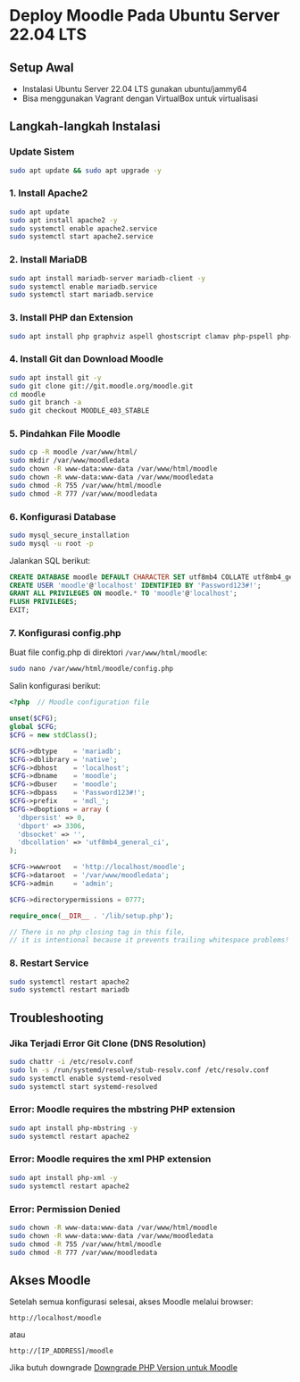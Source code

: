 # Deploy Moodle Pada Ubuntu Server 22.04 LTS

## Setup Awal

- Instalasi Ubuntu Server 22.04 LTS gunakan ubuntu/jammy64
- Bisa menggunakan Vagrant dengan VirtualBox untuk virtualisasi

## Langkah-langkah Instalasi

### Update Sistem

```bash
sudo apt update && sudo apt upgrade -y
```

### 1. Install Apache2

```bash
sudo apt update
sudo apt install apache2 -y
sudo systemctl enable apache2.service
sudo systemctl start apache2.service
```

### 2. Install MariaDB

```bash
sudo apt install mariadb-server mariadb-client -y
sudo systemctl enable mariadb.service
sudo systemctl start mariadb.service
```

### 3. Install PHP dan Extension

```bash
sudo apt install php graphviz aspell ghostscript clamav php-pspell php-curl php-gd php-intl php-mysql php-xml php-xmlrpc php-ldap php-zip php-soap php-mbstring -y
```

### 4. Install Git dan Download Moodle

```bash
sudo apt install git -y
sudo git clone git://git.moodle.org/moodle.git
cd moodle
sudo git branch -a
sudo git checkout MOODLE_403_STABLE
```

### 5. Pindahkan File Moodle

```bash
sudo cp -R moodle /var/www/html/
sudo mkdir /var/www/moodledata
sudo chown -R www-data:www-data /var/www/html/moodle
sudo chown -R www-data:www-data /var/www/moodledata
sudo chmod -R 755 /var/www/html/moodle
sudo chmod -R 777 /var/www/moodledata
```

### 6. Konfigurasi Database

```bash
sudo mysql_secure_installation
sudo mysql -u root -p
```

Jalankan SQL berikut:

```sql
CREATE DATABASE moodle DEFAULT CHARACTER SET utf8mb4 COLLATE utf8mb4_general_ci;
CREATE USER 'moodle'@'localhost' IDENTIFIED BY 'Password123#!';
GRANT ALL PRIVILEGES ON moodle.* TO 'moodle'@'localhost';
FLUSH PRIVILEGES;
EXIT;
```

### 7. Konfigurasi config.php

Buat file config.php di direktori `/var/www/html/moodle`:

```bash
sudo nano /var/www/html/moodle/config.php
```

Salin konfigurasi berikut:

```php
<?php  // Moodle configuration file

unset($CFG);
global $CFG;
$CFG = new stdClass();

$CFG->dbtype    = 'mariadb';
$CFG->dblibrary = 'native';
$CFG->dbhost    = 'localhost';
$CFG->dbname    = 'moodle';
$CFG->dbuser    = 'moodle';
$CFG->dbpass    = 'Password123#!';
$CFG->prefix    = 'mdl_';
$CFG->dboptions = array (
  'dbpersist' => 0,
  'dbport' => 3306,
  'dbsocket' => '',
  'dbcollation' => 'utf8mb4_general_ci',
);

$CFG->wwwroot   = 'http://localhost/moodle';
$CFG->dataroot  = '/var/www/moodledata';
$CFG->admin     = 'admin';

$CFG->directorypermissions = 0777;

require_once(__DIR__ . '/lib/setup.php');

// There is no php closing tag in this file,
// it is intentional because it prevents trailing whitespace problems!
```

### 8. Restart Service

```bash
sudo systemctl restart apache2
sudo systemctl restart mariadb
```

## Troubleshooting

### Jika Terjadi Error Git Clone (DNS Resolution)

```bash
sudo chattr -i /etc/resolv.conf
sudo ln -s /run/systemd/resolve/stub-resolv.conf /etc/resolv.conf
sudo systemctl enable systemd-resolved
sudo systemctl start systemd-resolved
```

### Error: Moodle requires the mbstring PHP extension

```bash
sudo apt install php-mbstring -y
sudo systemctl restart apache2
```

### Error: Moodle requires the xml PHP extension

```bash
sudo apt install php-xml -y
sudo systemctl restart apache2
```

### Error: Permission Denied

```bash
sudo chown -R www-data:www-data /var/www/html/moodle
sudo chown -R www-data:www-data /var/www/moodledata
sudo chmod -R 755 /var/www/html/moodle
sudo chmod -R 777 /var/www/moodledata
```

## Akses Moodle

Setelah semua konfigurasi selesai, akses Moodle melalui browser:

```
http://localhost/moodle
```

atau

```
http://[IP_ADDRESS]/moodle
```

Jika butuh downgrade [Downgrade PHP Version untuk Moodle](./Downgrade-Version-On-PHP.md)
